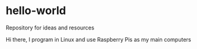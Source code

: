 # hello-world
Repository for ideas and resources

Hi there, I program in Linux and use Raspberry Pis as my main computers
